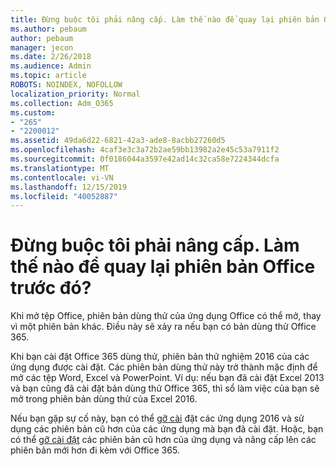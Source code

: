 ```yaml
---
title: Đừng buộc tôi phải nâng cấp. Làm thế nào để quay lại phiên bản Office trước đó?
ms.author: pebaum
author: pebaum
manager: jecon
ms.date: 2/26/2018
ms.audience: Admin
ms.topic: article
ROBOTS: NOINDEX, NOFOLLOW
localization_priority: Normal
ms.collection: Adm_O365
ms.custom:
- "265"
- "2200012"
ms.assetid: 49da6d22-6821-42a3-ade8-8acbb27260d5
ms.openlocfilehash: 4caf3e3c3a72b2ae59bb13982a2e45c53a7911f2
ms.sourcegitcommit: 0f0186044a3597e42ad14c32ca58e7224344dcfa
ms.translationtype: MT
ms.contentlocale: vi-VN
ms.lasthandoff: 12/15/2019
ms.locfileid: "40052887"
---
```

# <a name="dont-force-me-to-upgrade-how-do-i-go-back-to-the-previous-office-version"></a>Đừng buộc tôi phải nâng cấp. Làm thế nào để quay lại phiên bản Office trước đó?

Khi mở tệp Office, phiên bản dùng thử của ứng dụng Office có thể mở, thay vì một phiên bản khác. Điều này sẽ xảy ra nếu bạn có bản dùng thử Office 365.
  
Khi bạn cài đặt Office 365 dùng thử, phiên bản thử nghiệm 2016 của các ứng dụng được cài đặt. Các phiên bản dùng thử này trở thành mặc định để mở các tệp Word, Excel và PowerPoint. Ví dụ: nếu bạn đã cài đặt Excel 2013 và bạn cũng đã cài đặt bản dùng thử Office 365, thì sổ làm việc của bạn sẽ mở trong phiên bản dùng thử của Excel 2016.
  
Nếu bạn gặp sự cố này, bạn có thể [gỡ cài](https://support.office.com/article/9dd49b83-264a-477a-8fcc-2fdf5dbf61d8.aspx) đặt các ứng dụng 2016 và sử dụng các phiên bản cũ hơn của các ứng dụng mà bạn đã cài đặt. Hoặc, bạn có thể [gỡ cài đặt](https://support.office.com/article/9dd49b83-264a-477a-8fcc-2fdf5dbf61d8.aspx) các phiên bản cũ hơn của ứng dụng và nâng cấp lên các phiên bản mới hơn đi kèm với Office 365.
